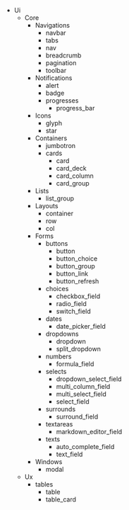 * Ui
  * Core
    * Navigations
      * navbar
      * tabs
      * nav
      * breadcrumb
      * pagination
      * toolbar
    * Notifications
      * alert
      * badge
      * progresses
        * progress_bar
    * Icons
      * glyph
      * star
    * Containers
      * jumbotron
      * cards
        * card
        * card_deck
        * card_column
        * card_group
    * Lists
      * list_group
    * Layouts
      * container
      * row
      * col
    * Forms
      * buttons
        * button
        * button_choice
        * button_group
        * button_link
        * button_refresh
      * choices
        * checkbox_field
        * radio_field
        * switch_field
      * dates
        * date_picker_field
      * dropdowns
        * dropdown
        * split_dropdown
      * numbers
        * formula_field
      * selects
        * dropdown_select_field
        * multi_column_field
        * multi_select_field
        * select_field
      * surrounds
        * surround_field
      * textareas
        * markdown_editor_field
      * texts
        * auto_complete_field
        * text_field
    * Windows
      * modal
  * Ux
    * tables
      * table
      * table_card
